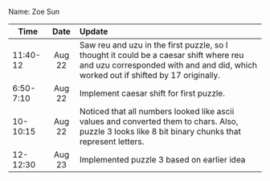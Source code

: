 Name: Zoe Sun

| Time      |  Date  | Update                                                                                                                                                                      |
|-----------| :----: |:----------------------------------------------------------------------------------------------------------------------------------------------------------------------------|
| 11:40-12  | Aug 22 | Saw reu and uzu in the first puzzle, so I thought it could be a caesar shift where reu and uzu corresponded with and and did, which worked out if shifted by 17 originally. |
| 6:50-7:10 | Aug 22 | Implement caesar shift for first puzzle.                                                                                                                                    |
| 10-10:15  | Aug 22 | Noticed that all numbers looked like ascii values and converted them to chars. Also, puzzle 3 looks like 8 bit binary chunks that represent letters.                        |
| 12-12:30  | Aug 23 | Implemented puzzle 3 based on earlier idea                                                                                                                                  |
